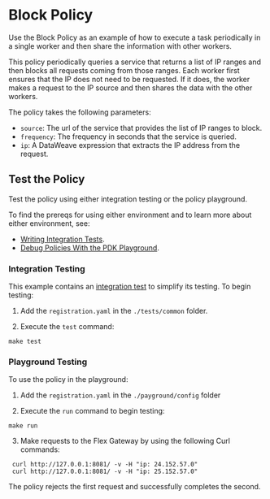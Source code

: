 # Block Policy

Use the Block Policy as an example of how to execute a task periodically in a single worker and then share the information with other workers.

This policy periodically queries a service that returns a list of IP ranges and then blocks all requests coming from those ranges. Each worker first ensures that the IP does not need to be requested. If it does, the worker makes a request to the IP source and then shares the data with the other workers.

The policy takes the following parameters:
* `source`: The url of the service that provides the list of IP ranges to block.
* `frequency`: The frequency in seconds that the service is queried.
* `ip`: A DataWeave expression that extracts the IP address from the request.

## Test the Policy

Test the policy using either integration testing or the policy playground.

To find the prereqs for using either environment and to learn more about either environment, see:

* [Writing Integration Tests](https://docs.mulesoft.com/pdk/latest/policies-pdk-integration-tests).
* [Debug Policies With the PDK Playground](https://docs.mulesoft.com/pdk/latest/policies-pdk-debug-local).

### Integration Testing

This example contains an [integration test](./tests/requests.rs) to simplify its testing. To begin testing:

1. Add the `registration.yaml` in the `./tests/common` folder.

2. Execute the `test` command:

``` shell
make test
```

### Playground Testing

To use the policy in the playground:

1. Add the `registration.yaml` in the `./payground/config` folder

2. Execute the `run` command to begin testing:

``` shell
make run
```

3. Make requests to the Flex Gateway by using the following Curl commands:

```shell
 curl http://127.0.0.1:8081/ -v -H "ip: 24.152.57.0"
 curl http://127.0.0.1:8081/ -v -H "ip: 25.152.57.0"
```

The policy rejects the first request and successfully completes the second.

